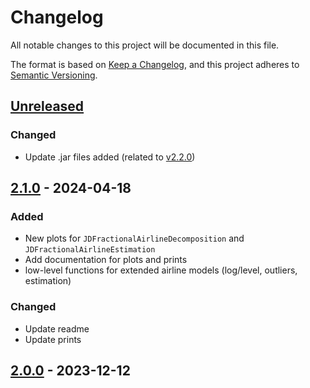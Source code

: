 # Changelog

All notable changes to this project will be documented in this file.

The format is based on [Keep a Changelog](https://keepachangelog.com/en/1.1.0/), and this project adheres
to [Semantic Versioning](https://semver.org/spec/v2.0.0.html).

## [Unreleased]

### Changed

* Update .jar files added (related to [v2.2.0](https://github.com/jdemetra/jdplus-incubator/releases/tag/v2.2.0))


## [2.1.0] - 2024-04-18

### Added

* New plots for `JDFractionalAirlineDecomposition` and `JDFractionalAirlineEstimation`
* Add documentation for plots and prints
* low-level functions for extended airline models (log/level, outliers, estimation)

### Changed

* Update readme
* Update prints


## [2.0.0] - 2023-12-12


[Unreleased]: https://github.com/rjdverse/rjd3highfreq/compare/v2.1.0...HEAD
[2.1.0]: https://github.com/rjdverse/rjd3highfreq/compare/v2.0.0...v2.1.0
[2.0.0]: https://github.com/rjdverse/rjd3highfreq/releases/tag/v2.0.0
